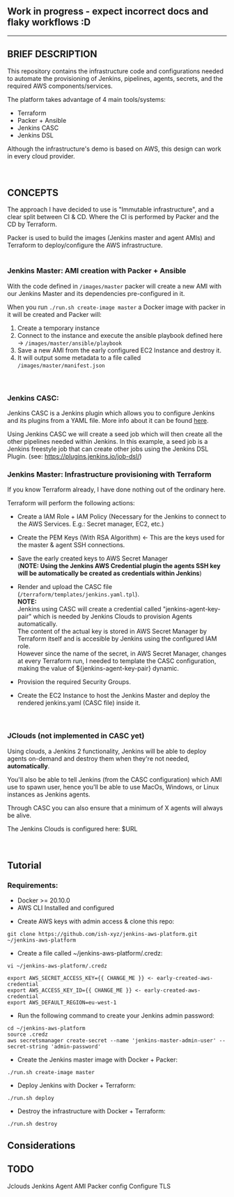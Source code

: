 ## Work in progress - expect incorrect docs and flaky workflows :D 
----

## BRIEF DESCRIPTION

This repository contains the infrastructure code and configurations needed to automate the provisioning of Jenkins, pipelines, agents, secrets, and the required AWS components/services.

The platform takes advantage of 4 main tools/systems:

- Terraform
- Packer + Ansible
- Jenkins CASC 
- Jenkins DSL 

Although the infrastructure's demo is based on AWS, this design can work in every cloud provider.<br><br><br>


## CONCEPTS

The approach I have decided to use is "Immutable infrastructure", and a clear split between CI & CD.
Where the CI is performed by Packer and the CD by Terraform.

Packer is used to build the images (Jenkins master and agent AMIs) and Terraform to deploy/configure the AWS infrastructure.
<br><br>

### Jenkins Master: AMI creation with Packer + Ansible

With the code defined in `/images/master` packer will create a new AMI with our Jenkins Master and its dependencies pre-configured in it.

When you run `./run.sh create-image master` a Docker image with packer in it will be created and Packer will:

1. Create a temporary instance
2. Connect to the instance and execute the ansible playbook defined here -> `/images/master/ansible/playbook`
3. Save a new AMI from the early configured EC2 Instance and destroy it.
4. It will output some metadata to a file called `/images/master/manifest.json`
<br><br><br>

### Jenkins CASC:

Jenkins CASC is a Jenkins plugin which allows you to configure Jenkins and its plugins from a YAML file.
More info about it can be found [here]('https://github.com/jenkinsci/configuration-as-code-plugin').

Using Jenkins CASC we will create a seed job which will then create all the other pipelines needed within Jenkins.
In this example, a seed job is a Jenkins freestyle job that can create other jobs using the Jenkins DSL Plugin.
(see: https://plugins.jenkins.io/job-dsl/)


### Jenkins Master: Infrastructure provisioning with Terraform

If you know Terraform already, I have done nothing out of the ordinary here.

Terraform will perform the following actions:

- Create a IAM Role + IAM Policy (Necessary for the Jenkins to connect to the AWS Services. E.g.: Secret manager, EC2, etc.) <br>

- Create the PEM Keys (With RSA Algorithm) <- This are the keys used for the master & agent SSH connections. <br>

- Save the early created keys to AWS Secret Manager <br>
  (**NOTE: Using the Jenkins AWS Credential plugin the agents SSH key will be automatically be created as credentials within Jenkins**) <br>

- Render and upload the CASC file (`/terraform/templates/jenkins.yaml.tpl`). <br>
  **NOTE:** <br>
  Jenkins using CASC will create a credential called "jenkins-agent-key-pair" which is needed by Jenkins Clouds to provision Agents automatically. <br>
  The content of the actual key is stored in AWS Secret Manager by Terraform itself and is accesible by Jenkins using the configured IAM role. <br>
  However since the name of the secret, in AWS Secret Manager, changes at every Terraform run, I needed to template the CASC configuration, making the value of ${jenkins-agent-key-pair} dynamic. <br>

- Provision the required Security Groups.

- Create the EC2 Instance to host the Jenkins Master and deploy the rendered jenkins.yaml (CASC file) inside it.
<br><br><br>


### JClouds (not implemented in CASC yet)

Using clouds, a Jenkins 2 functionality, Jenkins will be able to deploy agents on-demand and destroy them when they're not needed, **automatically**.

You'll also be able to tell Jenkins (from the CASC configuration) which AMI use to spawn user, hence you'll be able to use MacOs, Windows, or Linux instances as Jenkins agents.

Through CASC you can also ensure that a minimum of X agents will always be alive.

The Jenkins Clouds is configured here: $URL
<br><br><br>


## Tutorial

### Requirements:

* Docker >= 20.10.0
* AWS CLI Installed and configured



- Create AWS keys with admin access & clone this repo:

```
git clone https://github.com/ish-xyz/jenkins-aws-platform.git ~/jenkins-aws-platform
```

- Create a file called ~/jenkins-aws-platform/.credz:

```
vi ~/jenkins-aws-platform/.credz
```
```
export AWS_SECRET_ACCESS_KEY={{ CHANGE_ME }} <- early-created-aws-credential
export AWS_ACCESS_KEY_ID={{ CHANGE_ME }} <- early-created-aws-credential
export AWS_DEFAULT_REGION=eu-west-1
```

- Run the following command to create your Jenkins admin password:

```
cd ~/jenkins-aws-platform
source .credz
aws secretsmanager create-secret --name 'jenkins-master-admin-user' --secret-string 'admin-password' 
```

- Create the Jenkins master image with Docker + Packer:

```
./run.sh create-image master
```

- Deploy Jenkins with Docker + Terraform:
```
./run.sh deploy
```

- Destroy the infrastructure with Docker + Terraform:

```
./run.sh destroy
```

## Considerations


## TODO

Jclouds
Jenkins Agent AMI Packer config
Configure TLS